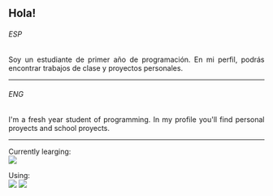 <h2>Hola!</h2>

<div align = "justify">
    <h6>ESP</h6>
    Soy un estudiante de primer año de programación. En mi perfil, podrás encontrar trabajos de clase y proyectos personales. 
    <hr>
    <h6>ENG</h6>
    I'm a fresh year student of programming. In my profile you'll find personal proyects and school proyects. 
    <hr>
</div>


Currently learging:  
[<img src="https://img.shields.io/badge/Learning-Java-red?&logo=java">](<https://google.com/>)<br />

Using:  
[<img src="https://img.shields.io/badge/IDE-VSCode-0078d7?&logo=visualstudio">]()
[<img src="https://img.shields.io/badge/IDE-IntilliJ-0078d7?&logo=intellijidea">]()

